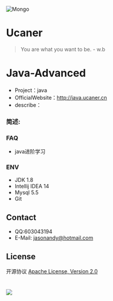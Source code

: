 ![Mongo](http://upload-images.jianshu.io/upload_images/7802425-9eb1bcd006e34aa6.png?imageMogr2/auto-orient/strip%7CimageView2/2/w/1240)

# Ucaner
> You are what you want to be. - w.b

# Java-Advanced
* Project：java
* OfficialWebsite：http://java.ucaner.cn
* describe：

### 简述:


### FAQ
- java进阶学习

### ENV
- JDK 1.8
- Intellij IDEA 14
- Mysql 5.5
- Git

## Contact
- QQ:603043194
- E-Mail: jasonandy@hotmail.com

## License
开源协议 [Apache License, Version 2.0](http://www.apache.org/licenses/LICENSE-2.0.html)

#
![](http://upload-images.jianshu.io/upload_images/7802425-bb910b4ae954107a.png?imageMogr2/auto-orient/strip%7CimageView2/2/w/1240)
